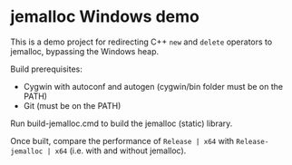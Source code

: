 # jemalloc Windows demo

This is a demo project for redirecting C++ `new` and `delete` operators to jemalloc, bypassing the Windows heap.

Build prerequisites:
* Cygwin with autoconf and autogen (cygwin/bin folder must be on the PATH)
* Git (must be on the PATH)

Run build-jemalloc.cmd to build the jemalloc (static) library.

Once built, compare the performance of `Release | x64` with `Release-jemalloc | x64` (i.e. with and without jemalloc).
